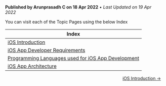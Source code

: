 **Published by Arunprasadh C on 18 Apr 2022** • *Last Updated on 19 Apr 2022*

You can visit each of the Topic Pages using the below Index

| Index |
|----|
| [iOS Introduction](https://techinessoverloaded.github.io/iOSAppDevBasics/iosintro.html) |
| [iOS App Developer Requirements](https://techinessoverloaded.github.io/iOSAppDevBasics/appdevreq.html) |
| [Programming Languages used for iOS App Development](https://techinessoverloaded.github.io/iOSAppDevBasics/proglang.html) |
| [iOS App Architecture](https://techinessoverloaded.github.io/iOSAppDevBasics/apparch.html) |

<p align="right">
  <a href="https://techinessoverloaded.github.io/iOSAppDevBasics/iosintro.html">iOS Introduction &rarr;</a>
</p>
